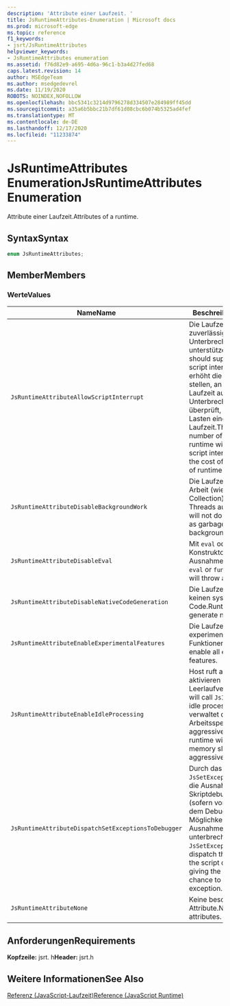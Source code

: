 ```yaml
---
description: 'Attribute einer Laufzeit. '
title: JsRuntimeAttributes-Enumeration | Microsoft docs
ms.prod: microsoft-edge
ms.topic: reference
f1_keywords:
- jsrt/JsRuntimeAttributes
helpviewer_keywords:
- JsRuntimeAttributes enumeration
ms.assetid: f76d82e9-a695-4d6a-96c1-b3a4d27fed68
caps.latest.revision: 14
author: MSEdgeTeam
ms.author: msedgedevrel
ms.date: 11/19/2020
ROBOTS: NOINDEX,NOFOLLOW
ms.openlocfilehash: bbc5341c3214d9796278d334507e284989ff45dd
ms.sourcegitcommit: a35a6b5bbc21b7df61d08cbc6b074b5325ad4fef
ms.translationtype: MT
ms.contentlocale: de-DE
ms.lasthandoff: 12/17/2020
ms.locfileid: "11233874"
---
```

# <span data-ttu-id="5269f-103">JsRuntimeAttributes Enumeration</span><span class="sxs-lookup"><span data-stu-id="5269f-103">JsRuntimeAttributes Enumeration</span></span>

<span data-ttu-id="5269f-104">Attribute einer Laufzeit.</span><span class="sxs-lookup"><span data-stu-id="5269f-104">Attributes of a runtime.</span></span>  
  
## <span data-ttu-id="5269f-105">Syntax</span><span class="sxs-lookup"><span data-stu-id="5269f-105">Syntax</span></span>  
  
```cpp  
enum JsRuntimeAttributes;  
```  
  
## <span data-ttu-id="5269f-106">Member</span><span class="sxs-lookup"><span data-stu-id="5269f-106">Members</span></span>  
  
### <span data-ttu-id="5269f-107">Werte</span><span class="sxs-lookup"><span data-stu-id="5269f-107">Values</span></span>  
  
|<span data-ttu-id="5269f-108">Name</span><span class="sxs-lookup"><span data-stu-id="5269f-108">Name</span></span>|<span data-ttu-id="5269f-109">Beschreibung</span><span class="sxs-lookup"><span data-stu-id="5269f-109">Description</span></span>|  
|----------|-----------------|  
|`JsRuntimeAttributeAllowScriptInterrupt`|<span data-ttu-id="5269f-110">Die Laufzeit sollte eine zuverlässige Skript Unterbrechung unterstützen.</span><span class="sxs-lookup"><span data-stu-id="5269f-110">The runtime should support reliable script interruption.</span></span> <span data-ttu-id="5269f-111">Dies erhöht die Anzahl der stellen, an denen die Laufzeit auf eine Skript Unterbrechungsanforderung überprüft, und zwar zu Lasten einer geringen Laufzeit.</span><span class="sxs-lookup"><span data-stu-id="5269f-111">This increases the number of places where the runtime will check for a script interrupt request at the cost of a small amount of runtime performance.</span></span>|  
|`JsRuntimeAttributeDisableBackgroundWork`|<span data-ttu-id="5269f-112">Die Laufzeit führt keine Arbeit (wie Garbage Collection) für Hintergrund-Threads aus.</span><span class="sxs-lookup"><span data-stu-id="5269f-112">The runtime will not do any work (such as garbage collection) on background threads.</span></span>|  
|`JsRuntimeAttributeDisableEval`|<span data-ttu-id="5269f-113">Mit `eval` oder `function` -Konstruktor wird eine Ausnahme ausgelöst.</span><span class="sxs-lookup"><span data-stu-id="5269f-113">Using `eval` or `function` constructor will throw an exception.</span></span>|  
|`JsRuntimeAttributeDisableNativeCodeGeneration`|<span data-ttu-id="5269f-114">Die Laufzeit generiert keinen systemeigenen Code.</span><span class="sxs-lookup"><span data-stu-id="5269f-114">Runtime will not generate native code.</span></span>|  
|`JsRuntimeAttributeEnableExperimentalFeatures`|<span data-ttu-id="5269f-115">Die Laufzeit ermöglicht alle experimentellen Funktionen.</span><span class="sxs-lookup"><span data-stu-id="5269f-115">Runtime will enable all experimental features.</span></span>|  
|`JsRuntimeAttributeEnableIdleProcessing`|<span data-ttu-id="5269f-116">Host ruft an `JsIdle` , also aktivieren Sie die Leerlaufverarbeitung.</span><span class="sxs-lookup"><span data-stu-id="5269f-116">Host will call `JsIdle`, so enable idle processing.</span></span> <span data-ttu-id="5269f-117">Andernfalls verwaltet die Laufzeit den Arbeitsspeicher etwas aggressiver.</span><span class="sxs-lookup"><span data-stu-id="5269f-117">Otherwise, the runtime will manage memory slightly more aggressively.</span></span>|  
|`JsRuntimeAttributeDispatchSetExceptionsToDebugger`|<span data-ttu-id="5269f-118">Durch das Aufrufen `JsSetException` wird auch die Ausnahme an den Skriptdebugger gesendet (sofern vorhanden), der dem Debugger die Möglichkeit gibt, die Ausnahme zu unterbrechen.</span><span class="sxs-lookup"><span data-stu-id="5269f-118">Calling `JsSetException` will also dispatch the exception to the script debugger (if any) giving the debugger a chance to break on the exception.</span></span>|  
|`JsRuntimeAttributeNone`|<span data-ttu-id="5269f-119">Keine besonderen Attribute.</span><span class="sxs-lookup"><span data-stu-id="5269f-119">No special attributes.</span></span>|  
  
## <span data-ttu-id="5269f-120">Anforderungen</span><span class="sxs-lookup"><span data-stu-id="5269f-120">Requirements</span></span>  
 <span data-ttu-id="5269f-121">**Kopfzeile:** jsrt. h</span><span class="sxs-lookup"><span data-stu-id="5269f-121">**Header:** jsrt.h</span></span>  
  
## <span data-ttu-id="5269f-122">Weitere Informationen</span><span class="sxs-lookup"><span data-stu-id="5269f-122">See Also</span></span>  
 [<span data-ttu-id="5269f-123">Referenz (JavaScript-Laufzeit)</span><span class="sxs-lookup"><span data-stu-id="5269f-123">Reference (JavaScript Runtime)</span></span>](../chakra-hosting/reference-javascript-runtime.md)
